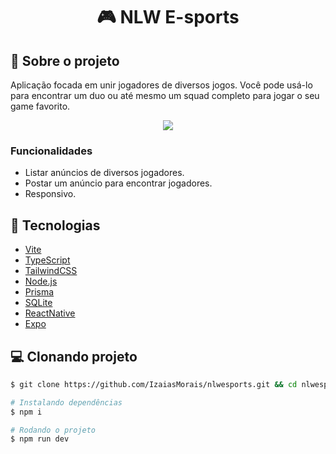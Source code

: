 <h1 align='center'>
   🎮 NLW E-sports
</h1>

## 📃 Sobre o projeto

Aplicação focada em unir jogadores de diversos jogos. Você pode usá-lo para encontrar um duo ou até mesmo um squad completo para jogar o seu game favorito.

<div display="flex" align="center">
   <img src="https://i.imgur.com/U9RzOvt.png" />
</div>

### Funcionalidades

- Listar anúncios de diversos jogadores.
- Postar um anúncio para encontrar jogadores. 
- Responsivo.

## 🚀 Tecnologias

- [Vite](https://vitejs.dev/)
- [TypeScript](https://www.typescriptlang.org/)
- [TailwindCSS](https://tailwindcss.com/)
- [Node.js](https://nodejs.org/en/)
- [Prisma](https://www.prisma.io/)
- [SQLite](https://www.sqlite.org/index.html)
- [ReactNative](https://nodejs.org/en/)
- [Expo](https://nodejs.org/en/)

## 💻 Clonando projeto

```bash
$ git clone https://github.com/IzaiasMorais/nlwesports.git && cd nlwesports
```

```bash
# Instalando dependências
$ npm i

# Rodando o projeto
$ npm run dev

```
